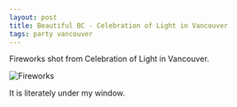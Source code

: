 ```yaml
---
layout: post
title: Beautiful BC - Celebration of Light in Vancouver
tags: party vancouver
---
```


Fireworks shot from Celebration of Light in Vancouver. 

![Fireworks](https://lh3.googleusercontent.com/F66NPlQ-VwgnxPpOMHIb-eUwYDVGgi4h96_2FXeaj2w=w1299-h974-no)

It is literately under my window.
